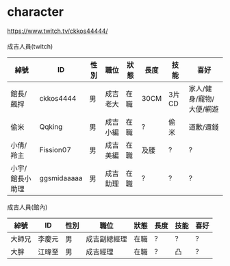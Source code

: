 # character
https://www.twitch.tv/ckkos44444/<br>
<br>
成吉人員(twitch)<br>

| 綽號 | ID | 性別 | 職位 | 狀態 | 長度 | 技能 | 喜好 |
|-------|---------|--|--------|---|----|-----|--------------------|
|館長/飆捍|ckkos4444|男|成吉 老大|在職|30CM|3片CD|家人/健身/寵物/大便/網遊|
|偷米|Qqking|男|成吉小編|在職|?|偷米|道歉/還錢|
|小倩/羚主|Fission07|男|成吉美編|在職|及腰|?|?|
|小宇/館長小助理|ggsmidaaaaa|男|成吉助理|在職|?|?|?|

成吉人員(館內)<br>

| 綽號 | ID | 性別 | 職位 | 狀態 | 長度 | 技能 | 喜好 |
|-------|---------|--|--------|---|----|-----|--------------------|
|大師兄|李慶元|男|成吉副總經理|在職|?|?|?|
|大胖|江暐至|男|成吉經理|在職|?|凸|?|

<br>

  





